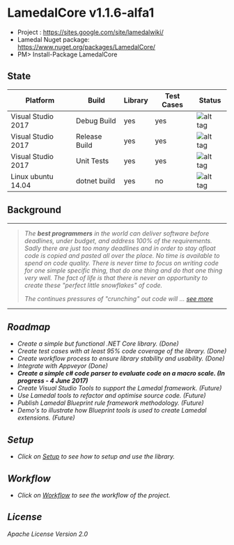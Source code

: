 # LamedalCore v1.1.6-alfa1
* Project : https://sites.google.com/site/lamedalwiki/
* Lamedal Nuget package: https://www.nuget.org/packages/LamedalCore/
* PM> Install-Package LamedalCore

## State
Platform | Build | Library | Test Cases | Status
---------|-------|---------|------------|---------
Visual Studio 2017 | Debug Build   | yes | yes | ![alt tag](https://ci.appveyor.com/api/projects/status/s8ox68g39xc9tfne?svg=true) 
Visual Studio 2017 | Release Build | yes | yes | ![alt tag](https://ci.appveyor.com/api/projects/status/9t93y3013de1ktwg?svg=true)
Visual Studio 2017 | Unit Tests    | yes | yes | ![alt tag](https://ci.appveyor.com/api/projects/status/r64leqcijlqfj24h?svg=true)
Linux ubuntu 14.04 | dotnet build  | yes | no  | ![alt tag](https://travis-ci.org/perezLamed/LamedalCore.svg?branch=master)

## Background
-------------------------------------------------------------------------------------
> <i> The **best programmers** in the world can deliver software before deadlines, under budget, 
> and address 100% of the requirements. Sadly there are just too many deadlines and in order 
> to stay afloat code is copied and pasted all over the place. No time is available to spend 
> on code quality. There is never time to focus on writing code for one simple specific thing, 
> that do one thing and do that one thing very well. The fact of life is that there is never 
> an opportunity to create these "perfect little snowflakes" of code. 
>
> The continues pressures of "crunching" out code will ... [see more](https://sites.google.com/site/lamedalwiki/)
--------------------------------------------------------------------------------------------

## Roadmap
* *Create a simple but functional .NET Core library. (Done)*
* *Create test cases with at least 95% code coverage of the library. (Done)* 
* *Create workflow process to ensure library stability and usability. (Done)*
* *Integrate with Appveyor (Done)*
* **Create a simple c# code parser to evaluate code on a macro scale. (In progress - 4 June 2017)**
* Create Visual Studio Tools to support the Lamedal framework. (Future)
* Use Lamedal tools to refactor and optimise source code. (Future)
* Publish Lamedal Blueprint rule framework methodology. (Future)
* Demo's to illustrate how Blueprint tools is used to create Lamedal extensions. (Future)

## Setup
* Click on [Setup](docs/Setup.md) to see how to setup and use the library.

## Workflow
* Click on [Workflow](docs/Workflow.md) to see the workflow of the project.

## License
Apache License Version 2.0
